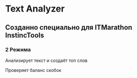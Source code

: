 # Text Analyzer

 Созданно специально для ITMarathon InstincTools
-----------------------------------
### 2 Режима

Анализирует текст и создаёт топ слов

Проверяет баланс скобок
